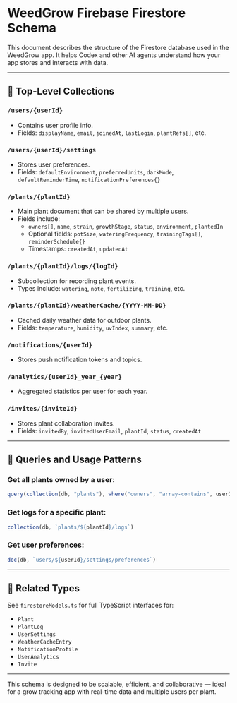 # WeedGrow Firebase Firestore Schema

This document describes the structure of the Firestore database used in the WeedGrow app.
It helps Codex and other AI agents understand how your app stores and interacts with data.

---

## 🔹 Top-Level Collections

### `/users/{userId}`
- Contains user profile info.
- Fields: `displayName`, `email`, `joinedAt`, `lastLogin`, `plantRefs[]`, etc.

### `/users/{userId}/settings`
- Stores user preferences.
- Fields: `defaultEnvironment`, `preferredUnits`, `darkMode`, `defaultReminderTime`, `notificationPreferences{}`

### `/plants/{plantId}`
- Main plant document that can be shared by multiple users.
- Fields include:
  - `owners[]`, `name`, `strain`, `growthStage`, `status`, `environment`, `plantedIn`
  - Optional fields: `potSize`, `wateringFrequency`, `trainingTags[]`, `reminderSchedule{}`
  - Timestamps: `createdAt`, `updatedAt`

### `/plants/{plantId}/logs/{logId}`
- Subcollection for recording plant events.
- Types include: `watering`, `note`, `fertilizing`, `training`, etc.

### `/plants/{plantId}/weatherCache/{YYYY-MM-DD}`
- Cached daily weather data for outdoor plants.
- Fields: `temperature`, `humidity`, `uvIndex`, `summary`, etc.

### `/notifications/{userId}`
- Stores push notification tokens and topics.

### `/analytics/{userId}_year_{year}`
- Aggregated statistics per user for each year.

### `/invites/{inviteId}`
- Stores plant collaboration invites.
- Fields: `invitedBy`, `invitedUserEmail`, `plantId`, `status`, `createdAt`

---

## 🔹 Queries and Usage Patterns

### Get all plants owned by a user:
```ts
query(collection(db, "plants"), where("owners", "array-contains", userId))
```

### Get logs for a specific plant:
```ts
collection(db, `plants/${plantId}/logs`)
```

### Get user preferences:
```ts
doc(db, `users/${userId}/settings/preferences`)
```

---

## 🔹 Related Types
See `firestoreModels.ts` for full TypeScript interfaces for:
- `Plant`
- `PlantLog`
- `UserSettings`
- `WeatherCacheEntry`
- `NotificationProfile`
- `UserAnalytics`
- `Invite`

---

This schema is designed to be scalable, efficient, and collaborative — ideal for a grow tracking app with real-time data and multiple users per plant.

